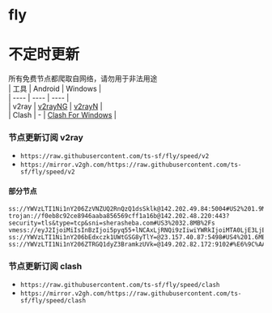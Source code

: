 # fly
# 不定时更新
所有免费节点都爬取自网络，请勿用于非法用途  
|  工具  | Android  | Windows  |  
|  ----  | ----   | ----  |  
| v2ray  | [v2rayNG](https://github.com/2dust/v2rayNG/releases) | [v2rayN](https://github.com/2dust/v2rayN/releases) |  
| Clash  | - | [Clash For Windows](https://github.com/2dust/clashN/releases) | 
  
### 节点更新订阅  v2ray
- `https://raw.githubusercontent.com/ts-sf/fly/speed/v2`  
- `https://mirror.v2gh.com/https://raw.githubusercontent.com/ts-sf/fly/speed/v2`  

#### 部分节点  
``` 
ss://YWVzLTI1Ni1nY206ZzVNZUQ2RnQzQ1dsSklk@142.202.49.84:5004#US2%201.9MB%2Fs
trojan://f0eb8c92ce8946aaba856569cff1a16b@142.202.48.220:443?security=tls&type=tcp&sni=sherasheba.com#US3%2032.8MB%2Fs
vmess://eyJ2IjoiMiIsInBzIjoi5pyq55+lNCAxLjRNQi9zIiwiYWRkIjoiMTA0LjE3LjE0OC4yMiIsInBvcnQiOiI4MDgwIiwiaWQiOiI3NWZkZWRmOC1iMTRhLTQ1MGMtOTM2ZC04NTQxYTEyZWY0Y2MiLCJhaWQiOiIwIiwic2N5IjoiYXV0byIsIm5ldCI6IndzIiwidHlwZSI6Ii0tLSIsImhvc3QiOiJ1cGxvYWRlci5pci5taDg4bXpyLnNob3AuIiwicGF0aCI6Ii8iLCJ0bHMiOiIiLCJzbmkiOiIiLCJ0ZXN0X25hbWUiOiI0In0=
ss://YWVzLTI1Ni1nY206bEdxczk1UWtGSG8yTlY=@23.157.40.87:5498#US4%201.6MB%2Fs
ss://YWVzLTI1Ni1nY206ZTRGQ1dyZ3BramkzUVk=@149.202.82.172:9102#%E6%9C%AA%E7%9F%A59%201.7MB%2Fs
```
### 节点更新订阅  clash
- `https://raw.githubusercontent.com/ts-sf/fly/speed/clash`  
- `https://mirror.v2gh.com/https://raw.githubusercontent.com/ts-sf/fly/speed/clash`  


